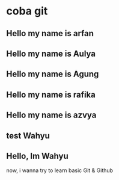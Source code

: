# coba git

## Hello my name is arfan
## Hello my name is Aulya

## Hello my name is Agung

## Hello my name is rafika

## Hello my name is azvya

## test Wahyu

## Hello, Im Wahyu
now, i wanna try to learn basic Git & Github
